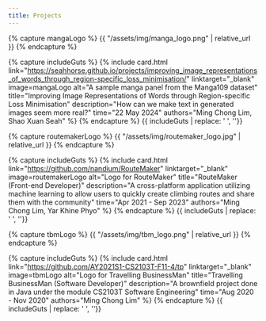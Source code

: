 ```yaml
---
title: Projects
---
```


{% capture mangaLogo %}
{{ "/assets/img/manga_logo.png" | relative_url }}
{% endcapture %}

{% capture includeGuts %}
{% include card.html link="https://seahhorse.github.io/projects/improving_image_representations_of_words_through_region-specific_loss_minimisation/"
                     linktarget="_blank"
                     image=mangaLogo
                     alt="A sample manga panel from the Manga109 dataset"
                     title="Improving Image Representations of Words through Region-specific Loss Minimisation"
                     description="How can we make text in generated images seem more real?" 
                     time="22 May 2024"
                     authors="Ming Chong Lim, Shao Xuan Seah"   %}
{% endcapture %}
{{ includeGuts | replace: '  ', ''}}


{% capture routemakerLogo %}
{{ "/assets/img/routemaker_logo.jpg" | relative_url }}
{% endcapture %}

{% capture includeGuts %}
{% include card.html link="https://github.com/nandium/RouteMaker"
                     linktarget="_blank"
                     image=routemakerLogo
                     alt="Logo for RouteMaker"
                     title="RouteMaker (Front-end Developer)"
                     description="A cross-platform application utilizing machine learning to allow users to quickly create climbing routes and share them with the community" 
                     time="Apr 2021 - Sep 2023"
                     authors="Ming Chong Lim, Yar Khine Phyo"   %}
{% endcapture %}
{{ includeGuts | replace: '  ', ''}}


{% capture tbmLogo %}
{{ "/assets/img/tbm_logo.png" | relative_url }}
{% endcapture %}

{% capture includeGuts %}
{% include card.html link="https://github.com/AY2021S1-CS2103T-F11-4/tp"
                     linktarget="_blank"
                     image=tbmLogo
                     alt="Logo for Travelling BusinessMan"
                     title="Travelling BusinessMan (Software Developer)"
                     description="A brownfield project done in Java under the module CS2103T Software Engineering" 
                     time="Aug 2020 - Nov 2020"
                     authors="Ming Chong Lim"   %}
{% endcapture %}
{{ includeGuts | replace: '  ', ''}}
